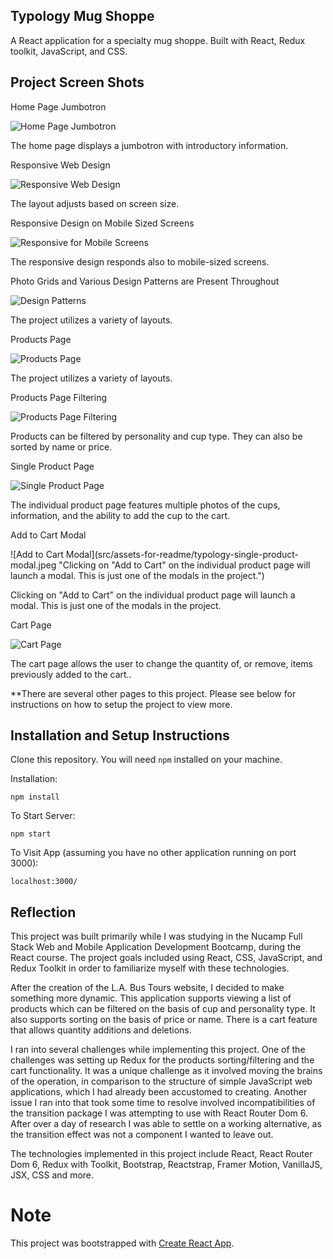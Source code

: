 ## Typology Mug Shoppe

A React application for a specialty mug shoppe. Built with React, Redux toolkit, JavaScript, and CSS.

## Project Screen Shots



Home Page Jumbotron

![Home Page Jumbotron](src/assets-for-readme/typology-home-jumbotron.jpeg "The home page displays a jumbotron with introductory information.")

The home page displays a jumbotron with introductory information.



Responsive Web Design

![Responsive Web Design](src/assets-for-readme/typology-home-jumbotron-responsive-1.jpeg "The layout adjusts based on screen size.")

The layout adjusts based on screen size.



Responsive Design on Mobile Sized Screens

![Responsive for Mobile Screens](src/assets-for-readme/typology-home-jumbotron-responsive-2.jpeg "The responsive design responds also to mobile-sized screens.")

The responsive design responds also to mobile-sized screens.



Photo Grids and Various Design Patterns are Present Throughout

![Design Patterns](src/assets-for-readme/typology-home-photo-grid.jpeg "The project utilizes a variety of layouts.")

The project utilizes a variety of layouts.



Products Page

![Products Page](src/assets-for-readme/typology-products-list-short.jpeg "The products page shows a grid of the available cups.")

The project utilizes a variety of layouts.



Products Page Filtering

![Products Page Filtering](src/assets-for-readme/typology-products-filtering.jpeg "Products can be filtered by personality and cup type. They can also be sorted by name or price.")

Products can be filtered by personality and cup type. They can also be sorted by name or price.



Single Product Page

![Single Product Page](src/assets-for-readme/typology-single-product-short.jpeg "The individual product page features multiple photos of the cups, information, and the ability to add the cup to the cart.")

The individual product page features multiple photos of the cups, information, and the ability to add the cup to the cart.



Add to Cart Modal

![Add to Cart Modal](src/assets-for-readme/typology-single-product-modal.jpeg "Clicking on "Add to Cart" on the individual product page will launch a modal. This is just one of the modals in the project.")

Clicking on "Add to Cart" on the individual product page will launch a modal. This is just one of the modals in the project.



Cart Page

![Cart Page](src/assets-for-readme/typology-cart-1.jpeg "The cart page allows the user to change the quantity of, or remove, items previously added to the cart.")

The cart page allows the user to change the quantity of, or remove, items previously added to the cart..



**There are several other pages to this project. Please see below for instructions on how to setup the project to view more.


## Installation and Setup Instructions

Clone this repository. You will need `npm` installed on your machine.  

Installation:

`npm install`   

To Start Server:

`npm start`  

To Visit App (assuming you have no other application running on port 3000):

`localhost:3000/`  

## Reflection

This project was built primarily while I was studying in the Nucamp Full Stack Web and Mobile Application Development Bootcamp, during the React course. The project goals included using React, CSS, JavaScript, and Redux Toolkit in order to familiarize myself with these technologies. 

After the creation of the L.A. Bus Tours website, I decided to make something more dynamic. This application supports viewing a list of products which can be filtered on the basis of cup and personality type. It also supports sorting on the basis of price or name. There is a cart feature that allows quantity additions and deletions.

I ran into several challenges while implementing this project. One of the challenges was setting up Redux for the products sorting/filtering and the cart functionality. It was a unique challenge as it involved moving the brains of the operation, in comparison to the structure of simple JavaScript web applications, which I had already been accustomed to creating. Another issue I ran into that took some time to resolve involved incompatibilities of the transition package I was attempting to use with React Router Dom 6. After over a day of research I was able to settle on a working alternative, as the transition effect was not a component I wanted to leave out.

The technologies implemented in this project include React, React Router Dom 6, Redux with Toolkit, Bootstrap, Reactstrap, Framer Motion,  VanillaJS, JSX, CSS and more.

# Note

This project was bootstrapped with [Create React App](https://github.com/facebook/create-react-app).
